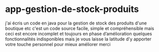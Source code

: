 # app-gestion-de-stock-produits
j'ai écris un code en java  pour la gestion de stock des produits d'une boutique etc c'est un code source facile, simple et compréhensible mais ceci est encore incomplet et toujours en phase d’amélioration quelques fonctionnalités indisponibles mais je vous laisse la latitude d'y apporter votre touche personnel pour mieux améliorer merci
